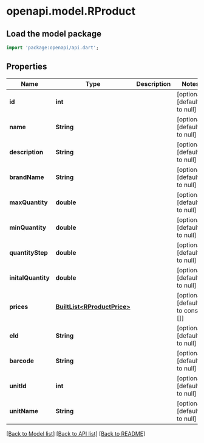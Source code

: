 # openapi.model.RProduct

## Load the model package
```dart
import 'package:openapi/api.dart';
```

## Properties
Name | Type | Description | Notes
------------ | ------------- | ------------- | -------------
**id** | **int** |  | [optional] [default to null]
**name** | **String** |  | [optional] [default to null]
**description** | **String** |  | [optional] [default to null]
**brandName** | **String** |  | [optional] [default to null]
**maxQuantity** | **double** |  | [optional] [default to null]
**minQuantity** | **double** |  | [optional] [default to null]
**quantityStep** | **double** |  | [optional] [default to null]
**initalQuantity** | **double** |  | [optional] [default to null]
**prices** | [**BuiltList&lt;RProductPrice&gt;**](RProductPrice.md) |  | [optional] [default to const []]
**eId** | **String** |  | [optional] [default to null]
**barcode** | **String** |  | [optional] [default to null]
**unitId** | **int** |  | [optional] [default to null]
**unitName** | **String** |  | [optional] [default to null]

[[Back to Model list]](../README.md#documentation-for-models) [[Back to API list]](../README.md#documentation-for-api-endpoints) [[Back to README]](../README.md)


